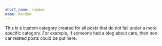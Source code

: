 ```yaml
---
short_name: random
name: Random
---
```

This is a custom category created for all posts that do not fall under a more specific category. For example, if someone had a blog about cars, then non car related posts could be put here.